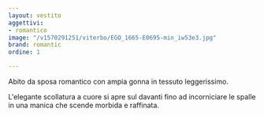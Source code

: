 ```yaml
---
layout: vestito
aggettivi:
- romantico
image: "/v1570291251/viterbo/EGO_1665-E0695-min_iw53e3.jpg"
brand: romantic
ordine: 1

---
```

Abito da sposa romantico con ampia gonna in tessuto leggerissimo. 

L'elegante scollatura a cuore si apre sul davanti fino ad incorniciare le spalle in una manica che scende morbida e raffinata.